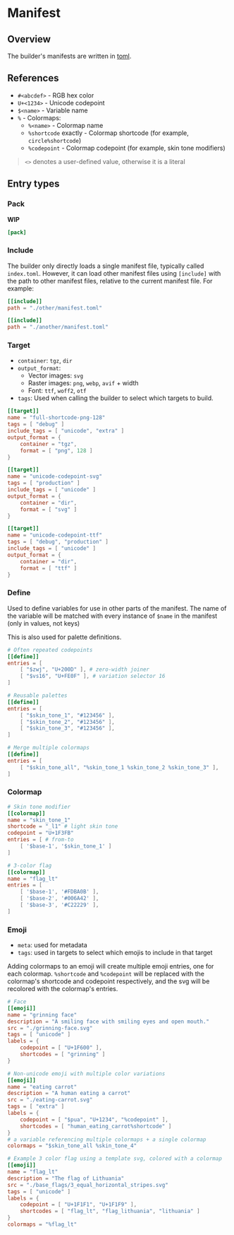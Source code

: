 # Manifest

## Overview
The builder's manifests are written in [toml](https://toml.io).

## References
- `#<abcdef>` - RGB hex color
- `U+<1234>` - Unicode codepoint
- `$<name>` - Variable name
- `%` - Colormaps:
    - `%<name>` - Colormap name
    - `%shortcode` exactly - Colormap shortcode (for example, `circle%shortcode`)
    - `%codepoint` - Colormap codepoint (for example, skin tone modifiers)

> `<>` denotes a user-defined value, otherwise it is a literal

## Entry types
### Pack
**WIP**

```toml
[pack]
```
### Include
The builder only directly loads a single manifest file, typically called `index.toml`. However, it can load other manifest files using `[include]` with the path to other manifest files, relative to the current manifest file. For example:

```toml
[[include]]
path = "./other/manifest.toml"

[[include]]
path = "./another/manifest.toml"
```

### Target
- `container`: `tgz`, `dir`
- `output_format`:
    - Vector images: `svg`
    - Raster images: `png`, `webp`, `avif` + width
    - Font: `ttf`, `woff2`, `otf`
- `tags`: Used when calling the builder to select which targets to build.

```toml
[[target]]
name = "full-shortcode-png-128"
tags = [ "debug" ]
include_tags = [ "unicode", "extra" ]
output_format = {
    container = "tgz",
    format = [ "png", 128 ]
}

[[target]]
name = "unicode-codepoint-svg"
tags = [ "production" ]
include_tags = [ "unicode" ]
output_format = {
    container = "dir",
    format = [ "svg" ]
}

[[target]]
name = "unicode-codepoint-ttf"
tags = [ "debug", "production" ]
include_tags = [ "unicode" ]
output_format = {
    container = "dir",
    format = [ "ttf" ]
}
```

### Define
Used to define variables for use in other parts of the manifest. The name of the variable will be matched with every instance of `$name` in the manifest (only in values, not keys)

This is also used for palette definitions.

```toml
# Often repeated codepoints
[[define]]
entries = [
    [ "$zwj", "U+200D" ], # zero-width joiner
    [ "$vs16", "U+FE0F" ], # variation selector 16
]

# Reusable palettes
[[define]]
entries = [
    [ "$skin_tone_1", "#123456" ],
    [ "$skin_tone_2", "#123456" ],
    [ "$skin_tone_3", "#123456" ],
]

# Merge multiple colormaps
[[define]]
entries = [
    [ "$skin_tone_all", "%skin_tone_1 %skin_tone_2 %skin_tone_3" ],
]
```

### Colormap
```toml
# Skin tone modifier
[[colormap]]
name = "skin_tone_1"
shortcode = "_l1" # light skin tone
codepoint = "U+1F3FB"
entries = [ # from-to
    [ '$base-1', '$skin_tone_1' ]
]

# 3-color flag
[[colormap]]
name = "flag_lt"
entries = [
    [ '$base-1', '#FDBA0B' ],
    [ '$base-2', '#006A42' ],
    [ '$base-3', '#C22229' ],
]
```

### Emoji
- `meta`: used for metadata
- `tags`: used in targets to select which emojis to include in that target

Adding colormaps to an emoji will create multiple emoji entries, one for each colormap. `%shortcode` and `%codepoint` will be replaced with the colormap's shortcode and codepoint respectively, and the svg will be recolored with the colormap's entries.

```toml
# Face
[[emoji]]
name = "grinning face"
description = "A smiling face with smiling eyes and open mouth."
src = "./grinning-face.svg"
tags = [ "unicode" ]
labels = {
    codepoint = [ "U+1F600" ],
    shortcodes = [ "grinning" ]
}

# Non-unicode emoji with multiple color variations
[[emoji]]
name = "eating carrot"
description = "A human eating a carrot"
src = "./eating-carrot.svg"
tags = [ "extra" ]
labels = {
    codepoint = [ "$pua", "U+1234", "%codepoint" ],
    shortcodes = [ "human_eating_carrot%shortcode" ]
}
# a variable referencing multiple colormaps + a single colormap
colormaps = "$skin_tone_all %skin_tone_4"

# Example 3 color flag using a template svg, colored with a colormap
[[emoji]]
name = "flag_lt"
description = "The flag of Lithuania"
src = "./base_flags/3_equal_horizontal_stripes.svg"
tags = [ "unicode" ]
labels = {
    codepoint = [ "U+1F1F1", "U+1F1F9" ],
    shortcodes = [ "flag_lt", "flag_lithuania", "lithuania" ]
}
colormaps = "%flag_lt"
```
